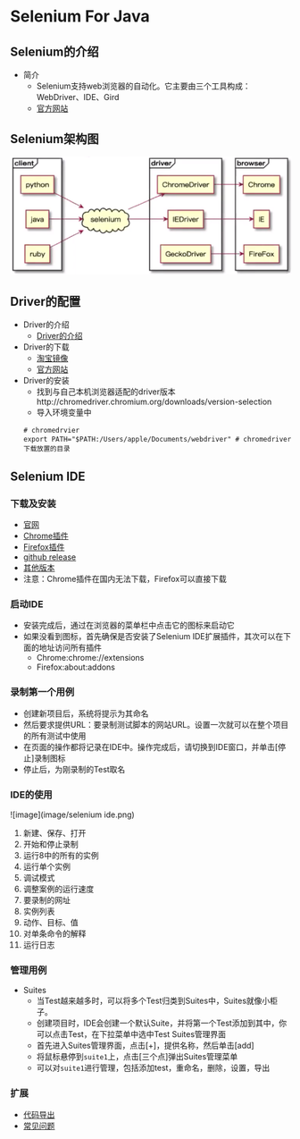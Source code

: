 # Selenium For Java

## Selenium的介绍
- 简介
    - Selenium支持web浏览器的自动化。它主要由三个工具构成：WebDriver、IDE、Gird
    - [官方网站](https://www.selenium.dev/)
    
## Selenium架构图
![image](image/selenium架构图.png)

## Driver的配置
- Driver的介绍
    - [Driver的介绍](https://www.selenium.dev/documentation/en/webdriver/driver_requirements/)
- Driver的下载
    - [淘宝镜像](https://npm.taobao.org/mirrors/chromedriver)
    - [官方网站](https://chromedriver.storage.googleapis.com/index.html)
- Driver的安装
    - 找到与自己本机浏览器适配的driver版本http://chromedriver.chromium.org/downloads/version-selection
    - 导入环境变量中
    ```
    # chromedrvier
    export PATH="$PATH:/Users/apple/Documents/webdriver" # chromedriver下载放置的目录
    ```

## Selenium IDE
### 下载及安装
- [官网](https://www.selenium.dev)
- [Chrome插件](https://chrome.google.com/webstore/detail/selenium-ide/mooikfkahbdckldjjndioackbalphokd)
- [Firefox插件](https://addons.mozilla.org/en-US/firefox/addon/selenium-ide/)
- [github release](https://github.com/SeleniumHQ/selenium-ide/releases)
- [其他版本](https://addons.mozilla.org/en-GB/firefox/addon/selenium-ide/versions/)
- 注意：Chrome插件在国内无法下载，Firefox可以直接下载

### 启动IDE
- 安装完成后，通过在浏览器的菜单栏中点击它的图标来启动它
- 如果没看到图标，首先确保是否安装了Selenium IDE扩展插件，其次可以在下面的地址访问所有插件
    - Chrome:chrome://extensions
    - Firefox:about:addons

### 录制第一个用例
- 创建新项目后，系统将提示为其命名
- 然后要求提供URL：要录制测试脚本的网站URL。设置一次就可以在整个项目的所有测试中使用
- 在页面的操作都将记录在IDE中。操作完成后，请切换到IDE窗口，并单击[停止]录制图标
- 停止后，为刚录制的Test取名
    
### IDE的使用
![image](image/selenium ide.png)

1. 新建、保存、打开
2. 开始和停止录制
3. 运行8中的所有的实例
4. 运行单个实例
5. 调试模式
6. 调整案例的运行速度
7. 要录制的网址
8. 实例列表
9. 动作、目标、值
10. 对单条命令的解释
11. 运行日志

### 管理用例
- Suites
    - 当Test越来越多时，可以将多个Test归类到Suites中，Suites就像小柜子。
    - 创建项目时，IDE会创建一个默认Suite，并将第一个Test添加到其中，你可以点击Test，在下拉菜单中选中Test Suites管理界面
    - 首先进入Suites管理界面，点击[+]，提供名称，然后单击[add]
    - 将鼠标悬停到`suite1`上，点击[三个点]弹出Suites管理菜单
    - 可以对`suite1`进行管理，包括添加test，重命名，删除，设置，导出

### 扩展
- [代码导出](https://selenium.dev/selenium-ide/docs/en/introduction/code-export)
- [常见问题](https://selenium.dev/selenium-ide/docs/en/introduction/faq)
